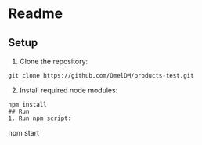 # Readme
## Setup
1. Clone the repository:
````
git clone https://github.com/OmelDM/products-test.git
````
2. Install required node modules:
````
npm install
## Run
1. Run npm script:
````
npm start
